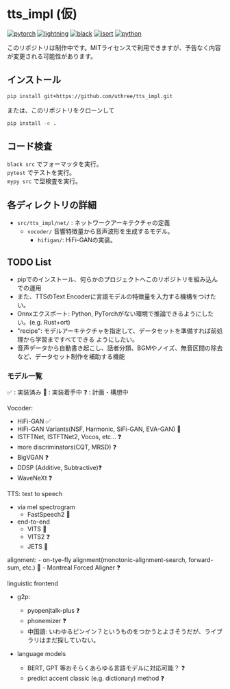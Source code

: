 # tts_impl (仮)
[![pytorch](https://img.shields.io/badge/PyTorch_2.0+-ee4c2c?logo=pytorch&logoColor=white)](https://pytorch.org/get-started/locally/)
[![lightning](https://img.shields.io/badge/-Lightning_2.0+-792ee5?logo=pytorchlightning&logoColor=white)](https://pytorchlightning.ai/)
[![black](https://img.shields.io/badge/Code%20Style-Black-black.svg?labelColor=gray)](https://black.readthedocs.io/en/stable/)
[![isort](https://img.shields.io/badge/%20imports-isort-%231674b1?style=flat&labelColor=ef8336)](https://pycqa.github.io/isort/)
[![python](https://img.shields.io/badge/-Python_3.11-blue?logo=python&logoColor=white)](https://www.python.org/downloads/release/python-3119/)


このリポジトリは制作中です。MITライセンスで利用できますが、予告なく内容が変更される可能性があります。

## インストール
```sh
pip install git+https://github.com/uthree/tts_impl.git
```
または、このリポジトリをクローンして
```sh
pip install -e .
```

## コード検査
`black src` でフォーマッタを実行。  
`pytest` でテストを実行。  
`mypy src` で型検査を実行。  


## 各ディレクトリの詳細
- `src/tts_impl/net/` : ネットワークアーキテクチャの定義
    - `vocoder/` 音響特徴量から音声波形を生成するモデル。
        - `hifigan/`: HiFi-GANの実装。

## TODO List
- pipでのインストール、何らかのプロジェクトへこのリポジトリを組み込んでの運用
- また、TTSのText Encoderに言語モデルの特徴量を入力する機構をつけたい。
- Onnxエクスポート: Python, PyTorchがない環境で推論できるようにしたい。(e.g. Rust+ort)
- "recipe": モデルアーキテクチャを指定して、データセットを準備すれば前処理から学習まですべてできる
ようにしたい。
- 音声データから自動書き起こし、話者分類、BGMやノイズ、無音区間の除去など、データセット制作を補助する機能

### モデル一覧
✅ : 実装済み
🚧 : 実装着手中 
❓ : 計画・構想中

Vocoder:
- HiFi-GAN ✅
- HiFi-GAN Variants(NSF, Harmonic, SiFi-GAN, EVA-GAN) 🚧
- ISTFTNet, ISTFTNet2, Vocos, etc... ❓
- more discriminators(CQT, MRSD) ❓
- BigVGAN ❓
- DDSP (Additive, Subtractive)❓
- WaveNeXt ❓

TTS: text to speech
- via mel spectrogram
    - FastSpeech2 🚧
- end-to-end
    - VITS 🚧
    - VITS2 ❓
    - JETS 🚧

alignment:
    - on-tye-fly alignment(monotonic-alignment-search, forward-sum, etc.) 🚧
    - Montreal Forced Aligner ❓

linguistic frontend
- g2p:
    - pyopenjtalk-plus ❓
    - phonemizer ❓
    - 中国語: いわゆるピンイン？というものをつかうとよさそうだが、ライブラリはまだ探していない。

- language models
    - BERT, GPT 等おそらくあらゆる言語モデルに対応可能？ ❓
    - predict accent classic (e.g. dictionary) method ❓